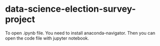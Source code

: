 # data-science-election-survey-project
To open .ipynb file. You need to install anaconda-navigator. Then you can open the code file with jupyter notebook.
